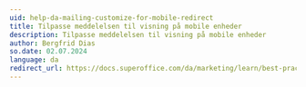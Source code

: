 ```yaml
---
uid: help-da-mailing-customize-for-mobile-redirect
title: Tilpasse meddelelsen til visning på mobile enheder
description: Tilpasse meddelelsen til visning på mobile enheder
author: Bergfrid Dias
so.date: 02.07.2024
language: da
redirect_url: https://docs.superoffice.com/da/marketing/learn/best-practices.html#mobile
---
```

